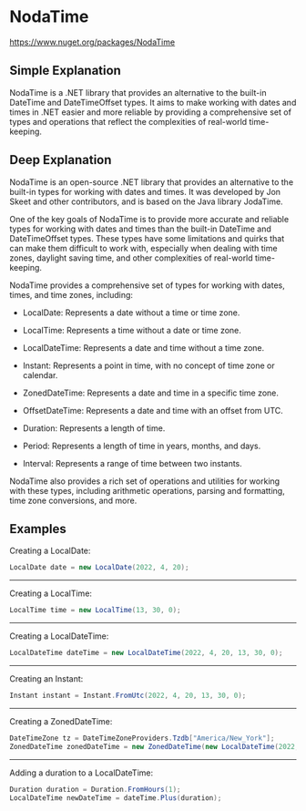 # NodaTime

https://www.nuget.org/packages/NodaTime

## Simple Explanation

NodaTime is a .NET library that provides an alternative to the built-in DateTime and DateTimeOffset types. It aims to make working with dates and times in .NET easier and more reliable by providing a comprehensive set of types and operations that reflect the complexities of real-world time-keeping.

## Deep Explanation

NodaTime is an open-source .NET library that provides an alternative to the built-in types for working with dates and times. It was developed by Jon Skeet and other contributors, and is based on the Java library JodaTime.

One of the key goals of NodaTime is to provide more accurate and reliable types for working with dates and times than the built-in DateTime and DateTimeOffset types. These types have some limitations and quirks that can make them difficult to work with, especially when dealing with time zones, daylight saving time, and other complexities of real-world time-keeping.

NodaTime provides a comprehensive set of types for working with dates, times, and time zones, including:

- LocalDate: Represents a date without a time or time zone.

- LocalTime: Represents a time without a date or time zone.

- LocalDateTime: Represents a date and time without a time zone.

- Instant: Represents a point in time, with no concept of time zone or calendar.

- ZonedDateTime: Represents a date and time in a specific time zone.

- OffsetDateTime: Represents a date and time with an offset from UTC.

- Duration: Represents a length of time.

- Period: Represents a length of time in years, months, and days.

- Interval: Represents a range of time between two instants.

NodaTime also provides a rich set of operations and utilities for working with these types, including arithmetic operations, parsing and formatting, time zone conversions, and more.

## Examples

Creating a LocalDate:

```C#
LocalDate date = new LocalDate(2022, 4, 20);
```

---

Creating a LocalTime:

```C#
LocalTime time = new LocalTime(13, 30, 0);
```

---

Creating a LocalDateTime:

```C#
LocalDateTime dateTime = new LocalDateTime(2022, 4, 20, 13, 30, 0);
```

---

Creating an Instant:

```C#
Instant instant = Instant.FromUtc(2022, 4, 20, 13, 30, 0);
```

---

Creating a ZonedDateTime:

```C#
DateTimeZone tz = DateTimeZoneProviders.Tzdb["America/New_York"];
ZonedDateTime zonedDateTime = new ZonedDateTime(new LocalDateTime(2022, 4, 20, 13, 30, 0), tz);
```

---

Adding a duration to a LocalDateTime:

```C#
Duration duration = Duration.FromHours(1);
LocalDateTime newDateTime = dateTime.Plus(duration);
```